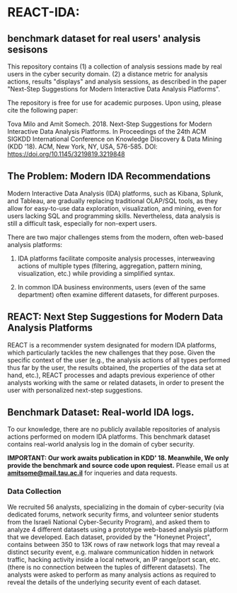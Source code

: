 # REACT-IDA: 
## benchmark dataset for real users' analysis sesisons 
This repository contains (1) a collection of analysis sessions made by real users in the cyber security domain.
(2) a distance metric for analysis actions, results "displays" and analysis sessions, as described in the paper "Next-Step Suggestions for Modern Interactive Data Analysis Platforms".

The repository is free for use for academic purposes.
Upon using, please cite the following paper:

Tova Milo and Amit Somech. 2018. Next-Step Suggestions for Modern Interactive Data Analysis Platforms. In Proceedings of the 24th ACM SIGKDD International Conference on Knowledge Discovery & Data Mining (KDD '18). ACM, New York, NY, USA, 576-585. DOI: https://doi.org/10.1145/3219819.3219848

## The Problem: Modern IDA Recommendations
Modern Interactive Data Analysis (IDA) platforms, such as Kibana,
Splunk, and Tableau, are gradually replacing traditional OLAP/SQL
tools, as they allow for easy-to-use data exploration,
visualization, and mining, even for users lacking SQL and
programming skills. Nevertheless, data analysis is still a difficult
task, especially for non-expert users.

There are two major challenges stems from the modern, often web-based analysis platforms:
1. IDA platforms facilitate composite analysis processes,
interweaving actions of  multiple types (filtering,
aggregation, pattern mining, visualization, etc.) while providing a
simplified syntax. 

2. In common IDA business environments, users (even of the same
department) often examine different datasets, for different
purposes. 

## REACT: Next Step Suggestions for Modern Data Analysis Platforms
REACT is a recommender system designated
for modern IDA platforms, which particularly tackles the new
challenges that they pose. Given the specific context of the user
(e.g., the analysis actions of all types performed thus far by the user,
the results obtained, the properties of the data set at hand, etc.),
REACT processes and adapts previous experience of other analysts
working with the same or related datasets, in order to present the
user with personalized next-step suggestions.

## Benchmark Dataset: Real-world IDA logs.
To our knowledge, there are no publicly available repositories of analysis actions performed on modern IDA platforms.
This benchmark dataset contains real-world analysis log in the domain of cyber security.

**IMPORTANT: Our work awaits publication in KDD' 18. Meanwhile, We only provide the benchmark and source code upon requiest.**
Please email us at **amitsome@mail.tau.ac.il** for inqueries and data requests. 

### Data Collection
We recruited 56 analysts, specializing in the domain of cyber-security (via dedicated forums, network security firms, and volunteer senior students from the Israeli National Cyber-Security Program), and asked them to analyze 4 different datasets using a prototype web-based analysis platform that we developed.
Each dataset, provided by the "Honeynet Project", contains between 350 to 13K rows of raw network logs that may reveal a distinct security event, e.g. malware communication hidden in network traffic, hacking activity inside a local network, an IP range/port scan, etc. (there is no connection between the tuples of different datasets).
The analysts were asked to perform as many analysis actions as required to reveal the details of the underlying security event of each dataset.

 

